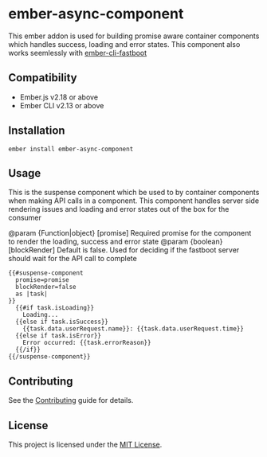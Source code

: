 ember-async-component
==============================================================================

This ember addon is used for building promise aware container components which
handles success, loading and error states. This component also works seemlessly
with [ember-cli-fastboot](https://github.com/ember-fastboot/ember-cli-fastboot)

Compatibility
------------------------------------------------------------------------------

* Ember.js v2.18 or above
* Ember CLI v2.13 or above


Installation
------------------------------------------------------------------------------

```
ember install ember-async-component
```


Usage
------------------------------------------------------------------------------

This is the suspense component which be used to by container components when making API calls in a component. This component handles server side rendering issues and loading and error states out of the box for the consumer

@param {Function|object} [promise] Required promise for the component to render the loading, success and error state
@param {boolean} [blockRender] Default is false. Used for deciding if the fastboot server should wait for the API call to complete

```
{{#suspense-component
  promise=promise
  blockRender=false
  as |task|
}}
  {{#if task.isLoading}}
    Loading...
  {{else if task.isSuccess}}
    {{task.data.userRequest.name}}: {{task.data.userRequest.time}}
  {{else if task.isError}}
    Error occurred: {{task.errorReason}}
  {{/if}}
{{/suspense-component}}
```

Contributing
------------------------------------------------------------------------------

See the [Contributing](CONTRIBUTING.md) guide for details.


License
------------------------------------------------------------------------------

This project is licensed under the [MIT License](LICENSE.md).
